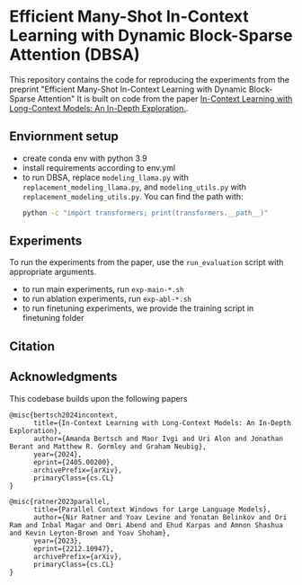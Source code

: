 # Efficient Many-Shot In-Context Learning with Dynamic Block-Sparse Attention (DBSA)

This repository contains the code for reproducing the experiments from the preprint "Efficient Many-Shot In-Context Learning with Dynamic Block-Sparse Attention" It is built on code from the paper [In-Context Learning with Long-Context Models: An In-Depth Exploration.](https://arxiv.org/abs/2405.00200).  


## Enviornment setup
- create conda env with python 3.9
- install requirements according to env.yml
- to run DBSA, replace `modeling_llama.py` with `replacement_modeling_llama.py`, and `modeling_utils.py` with `replacement_modeling_utils.py`. You can find the path with:
  ```bash
  python -c "import transformers; print(transformers.__path__)"

## Experiments

To run the experiments from the paper, use the `run_evaluation` script with appropriate arguments. 

- to run main experiments, run `exp-main-*.sh`
- to run ablation experiments, run `exp-abl-*.sh`
- to run finetuning experiments, we provide the training script in finetuning folder

## Citation


## Acknowledgments
This codebase builds upon the following papers
```
@misc{bertsch2024incontext,
      title={In-Context Learning with Long-Context Models: An In-Depth Exploration}, 
      author={Amanda Bertsch and Maor Ivgi and Uri Alon and Jonathan Berant and Matthew R. Gormley and Graham Neubig},
      year={2024},
      eprint={2405.00200},
      archivePrefix={arXiv},
      primaryClass={cs.CL}
}

@misc{ratner2023parallel,
      title={Parallel Context Windows for Large Language Models}, 
      author={Nir Ratner and Yoav Levine and Yonatan Belinkov and Ori Ram and Inbal Magar and Omri Abend and Ehud Karpas and Amnon Shashua and Kevin Leyton-Brown and Yoav Shoham},
      year={2023},
      eprint={2212.10947},
      archivePrefix={arXiv},
      primaryClass={cs.CL}
}
```
